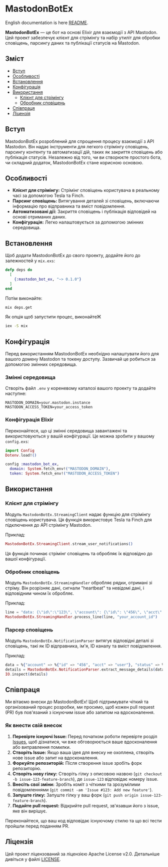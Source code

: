 # MastodonBotEx

English documentation is here [README](README.md).

**MastodonBotEx** — це бот на основі Elixir для взаємодії з API Mastodon. Цей проект забезпечує клієнт для стрімінгу та набір утиліт для обробки сповіщень, парсингу даних та публікації статусів на Mastodon.

## Зміст

- [Вступ](#вступ)
- [Особливості](#особливості)
- [Встановлення](#встановлення)
- [Конфігурація](#конфігурація)
- [Використання](#використання)
  - [Клієнт для стрімінгу](#клієнт-для-стрімінгу)
  - [Обробник сповіщень](#обробник-сповіщень)
- [Співпраця](#співпраця)
- [Ліцензія](#ліцензія)

## Вступ

MastodonBotEx розроблений для спрощення процесу взаємодії з API Mastodon. Він надає інструменти для легкого стрімінгу сповіщень, парсингу контенту та автоматизації дій, таких як закриття сповіщень або публікація статусів. Незалежно від того, чи ви створюєте простого бота, чи складний додаток, MastodonBotEx стане корисною основою.

## Особливості

- **Клієнт для стрімінгу:** Стрімінг сповіщень користувача в реальному часі за допомогою Tesla та Finch.
- **Парсинг сповіщень:** Витягування деталей зі сповіщень, включаючи інформацію про відправника та вміст повідомлення.
- **Автоматизовані дії:** Закриття сповіщень і публікація відповідей на основі отриманих даних.
- **Конфігурація:** Легко налаштовується за допомогою змінних середовища.

## Встановлення

Щоб додати MastodonBotEx до свого проекту, додайте його до залежностей у `mix.exs`:

```elixir
defp deps do
  [
    {:mastodon_bot_ex, "~> 0.1.0"}
  ]
end
```

Потім виконайте:

```sh
mix deps.get
```

Як опція щоб запустити процес, виконайтеЖ

```sh
iex -S mix 
```

## Конфігурація

Перед використанням MastodonBotEx необхідно налаштувати його для вашого домену Mastodon та токену доступу. Зазвичай це робиться за допомогою змінних середовища.

### Змінні середовища

Створіть файл `.env` у кореневому каталозі вашого проекту та додайте наступне:

```dotenv
MASTODON_DOMAIN=your.mastodon.instance
MASTODON_ACCESS_TOKEN=your_access_token
```

### Конфігурація Elixir

Переконайтеся, що ці змінні середовища завантажені та використовуються у вашій конфігурації. Це можна зробити у вашому `config.exs`:

```elixir
import Config
Dotenv.load!()

config :mastodon_bot_ex,
  domain: System.fetch_env!("MASTODON_DOMAIN"),
  token: System.fetch_env!("MASTODON_ACCESS_TOKEN")
```

## Використання

### Клієнт для стрімінгу

Модуль `MastodonBotEx.StreamingClient` надає функцію для стрімінгу сповіщень користувача. Ця функція використовує Tesla та Finch для підключення до API стрімінгу Mastodon.

Приклад:

```elixir
MastodonBotEx.StreamingClient.stream_user_notifications()
```

Ця функція починає стрімінг сповіщень та обробляє їх відповідно до вашої конфігурації.

### Обробник сповіщень

Модуль `MastodonBotEx.StreamingHandler` обробляє рядки, отримані зі стріму. Він розрізняє дані, сигнали "heartbeat" та невідомі дані, і відповідним чином їх обробляє.

Приклад:

```elixir
line = "data: {\"id\":\"123\", \"account\": {\"id\": \"456\", \"acct\": \"user\"}, \"status\": {\"id\": \"789\", \"content\": \"Hello!\"}}"
MastodonBotEx.StreamingHandler.process_line(line, "your_account_id")
```

### Парсер сповіщень

Модуль `MastodonBotEx.NotificationParser` витягує відповідні деталі зі сповіщень, такі як ID відправника, ім'я, ID каналу та вміст повідомлення.

Приклад:

```elixir
data = %{"account" => %{"id" => "456", "acct" => "user"}, "status" => %{"id" => "789", "content" => "Hello!"}, "id" => "123"}
details = MastodonBotEx.NotificationParser.extract_message_details(data)
IO.inspect(details)
```

## Співпраця

Ми вітаємо внески до MastodonBotEx! Щоб підтримувати чіткий та організований процес розробки, ми просимо, щоб кожен pull request (PR) був пов'язаний з існуючим issue або запитом на вдосконалення.

### Як внести свій внесок

1. **Перевірте існуючі Issue:** Перед початком роботи перевірте розділ [Issues](https://github.com/your-repo/issues), щоб дізнатися, чи вже обговорюється ваше вдосконалення або виправлення помилки.
2. **Створіть Issue:** Якщо ваша ідея для внеску не охоплена, створіть нове issue або запит на вдосконалення.
3. **Форкуйте репозиторій:** Після створення issue зробіть форк репозиторію.
4. **Створіть нову гілку:** Створіть гілку з описовою назвою (`git checkout -b issue-123-feature-branch`), де `issue-123` відповідає номеру issue.
5. **Внесіть свої зміни:** Зробіть коміт з чіткими та зрозумілими повідомленнями (`git commit -am 'Issue #123: Add new feature'`).
6. **Запуште гілку:** Запуште гілку у ваш форк (`git push origin issue-123-feature-branch`).
7. **Подайте pull request:** Відкрийте pull request, зв'язавши його з issue, яке він вирішує.

Переконайтеся, що ваш код відповідає існуючому стилю та що всі тести пройшли перед поданням PR.

## Ліцензія

Цей проект ліцензований за ліцензією Apache License v2.0. Детальніше дивіться у файлі [LICENSE](LICENSE).
